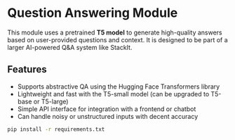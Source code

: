 # Question Answering Module

This module uses a pretrained **T5 model** to generate high-quality answers based on user-provided questions and context. It is designed to be part of a larger AI-powered Q&A system like StackIt.

## Features

- Supports abstractive QA using the Hugging Face Transformers library
- Lightweight and fast with the T5-small model (can be upgraded to T5-base or T5-large)
- Simple API interface for integration with a frontend or chatbot
- Can handle noisy or unstructured inputs with decent accuracy

```bash
pip install -r requirements.txt
